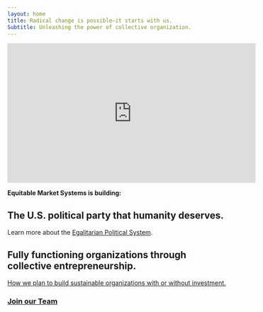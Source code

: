 ```yaml
---
layout: home
title: Radical change is possible—it starts with us.
Subtitle: Unleashing the power of collective organization.
---
```


<iframe width="560" height="315" src="https://www.youtube.com/embed/L6NHsudeMtA?si=2kAVJC51QFYbv3kM" title="YouTube video player" frameborder="0" allow="accelerometer; autoplay; clipboard-write; encrypted-media; gyroscope; picture-in-picture; web-share" allowfullscreen></iframe>



**Equitable Market Systems is building:**

## The U.S. political party that humanity deserves.

Learn more about the [Egalitarian Political System](https://eqm.systems/egp).

## Fully functioning organizations through collective entrepreneurship.

[How we plan to build sustainable organizations with or without investment.](https://eqm.systems/about#equitable-market-systems-eqm)

### [Join our Team](https://eqm.systems/build)
